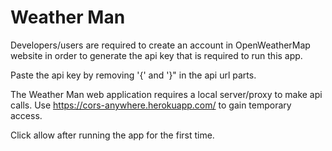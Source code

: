 # Weather Man

Developers/users are required to create an account in OpenWeatherMap website in order to generate the api key that is required to run this app.

Paste the api key by removing '{' and '}" in the api url parts.

The Weather Man web application requires a local server/proxy to make api calls. Use https://cors-anywhere.herokuapp.com/ to gain temporary access.

Click allow after running the app for the first time.

